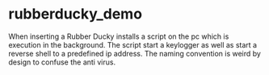 # rubberducky_demo

When inserting a Rubber Ducky installs a script on the pc which is execution in the background. The script start a keylogger as well as start a reverse shell to a predefined ip address. The naming convention is weird by design to confuse the anti virus.
